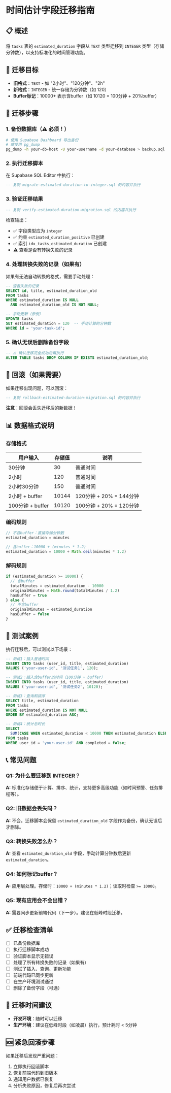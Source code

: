 # 时间估计字段迁移指南

## 📋 概述

将 `tasks` 表的 `estimated_duration` 字段从 `TEXT` 类型迁移到 `INTEGER` 类型（存储分钟数），以支持标准化的时间管理功能。

## 🎯 迁移目标

- **旧格式**：`TEXT` - 如 "2小时"、"120分钟"、"2h"
- **新格式**：`INTEGER` - 统一存储为分钟数（如 120）
- **Buffer标记**：10000+ 表示含buffer（如 10120 = 100分钟 + 20%buffer）

## 📝 迁移步骤

### 1. 备份数据库（⚠️ 必须！）

```bash
# 使用 Supabase Dashboard 导出备份
# 或使用 pg_dump
pg_dump -h your-db-host -U your-username -d your-database > backup.sql
```

### 2. 执行迁移脚本

在 Supabase SQL Editor 中执行：

```sql
-- 复制 migrate-estimated-duration-to-integer.sql 的内容并执行
```

### 3. 验证迁移结果

```sql
-- 复制 verify-estimated-duration-migration.sql 的内容并执行
```

检查输出：
- ✅ 字段类型应为 `integer`
- ✅ 约束 `estimated_duration_positive` 已创建
- ✅ 索引 `idx_tasks_estimated_duration` 已创建
- ⚠️ 查看是否有转换失败的记录

### 4. 处理转换失败的记录（如果有）

如果有无法自动转换的格式，需要手动处理：

```sql
-- 查看失败的记录
SELECT id, title, estimated_duration_old 
FROM tasks 
WHERE estimated_duration IS NULL 
  AND estimated_duration_old IS NOT NULL;

-- 手动更新（示例）
UPDATE tasks 
SET estimated_duration = 120  -- 手动计算的分钟数
WHERE id = 'your-task-id';
```

### 5. 确认无误后删除备份字段

```sql
-- ⚠️ 确认迁移完全成功后再执行
ALTER TABLE tasks DROP COLUMN IF EXISTS estimated_duration_old;
```

## 🔄 回滚（如果需要）

如果迁移出现问题，可以回滚：

```sql
-- 复制 rollback-estimated-duration-migration.sql 的内容并执行
```

**注意**：回滚会丢失迁移后的新数据！

## 📊 数据格式说明

### 存储格式

| 用户输入 | 存储值 | 说明 |
|---------|-------|------|
| 30分钟 | 30 | 普通时间 |
| 2小时 | 120 | 普通时间 |
| 2小时30分钟 | 150 | 普通时间 |
| 2小时 + buffer | 10144 | 120分钟 + 20% = 144分钟 |
| 100分钟 + buffer | 10120 | 100分钟 + 20% = 120分钟 |

### 编码规则

```typescript
// 不含buffer：直接存储分钟数
estimated_duration = minutes

// 含buffer：10000 + (minutes * 1.2)
estimated_duration = 10000 + Math.ceil(minutes * 1.2)
```

### 解码规则

```typescript
if (estimated_duration >= 10000) {
  // 含buffer
  totalMinutes = estimated_duration - 10000
  originalMinutes = Math.round(totalMinutes / 1.2)
  hasBuffer = true
} else {
  // 不含buffer
  originalMinutes = estimated_duration
  hasBuffer = false
}
```

## 🧪 测试案例

执行迁移后，可以测试以下场景：

```sql
-- 测试1：插入普通时间
INSERT INTO tasks (user_id, title, estimated_duration) 
VALUES ('your-user-id', '测试任务1', 120);

-- 测试2：插入含buffer的时间（100分钟 + buffer）
INSERT INTO tasks (user_id, title, estimated_duration) 
VALUES ('your-user-id', '测试任务2', 10120);

-- 测试3：查询和排序
SELECT title, estimated_duration 
FROM tasks 
WHERE estimated_duration IS NOT NULL
ORDER BY estimated_duration ASC;

-- 测试4：统计总时长
SELECT 
  SUM(CASE WHEN estimated_duration < 10000 THEN estimated_duration ELSE estimated_duration - 10000 END) / 60.0 as total_hours
FROM tasks
WHERE user_id = 'your-user-id' AND completed = false;
```

## 📞 常见问题

### Q1: 为什么要迁移到 INTEGER？
**A:** 标准化存储便于计算、排序、统计，支持更多高级功能（如时间预警、任务排程等）。

### Q2: 旧数据会丢失吗？
**A:** 不会。迁移脚本会保留 `estimated_duration_old` 字段作为备份，确认无误后才删除。

### Q3: 转换失败怎么办？
**A:** 查看 `estimated_duration_old` 字段，手动计算分钟数后更新 `estimated_duration`。

### Q4: 如何标记buffer？
**A:** 应用层处理。存储时：`10000 + (minutes * 1.2)`；读取时检查 `>= 10000`。

### Q5: 现有应用会不会出错？
**A:** 需要同步更新前端代码（下一步）。建议在低峰时段迁移。

## ✅ 迁移检查清单

- [ ] 已备份数据库
- [ ] 执行迁移脚本成功
- [ ] 验证脚本显示无错误
- [ ] 处理了所有转换失败的记录（如果有）
- [ ] 测试了插入、查询、更新功能
- [ ] 前端代码已同步更新
- [ ] 在生产环境测试通过
- [ ] 删除了备份字段（可选）

## 📅 迁移时间建议

- **开发环境**：随时可以迁移
- **生产环境**：建议在低峰时段（如凌晨）执行，预计耗时 < 5分钟

## 🆘 紧急回滚步骤

如果迁移后发现严重问题：

1. 立即执行回滚脚本
2. 恢复前端代码到旧版本
3. 通知用户数据已恢复
4. 分析失败原因，修复后再次尝试

